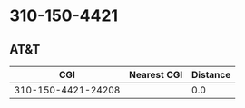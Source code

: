 # 310-150-4421
## AT&T


| CGI | Nearest CGI | Distance |
|-----|-------------|----------|
| 310-150-4421-24208 |  | 0.0 |
